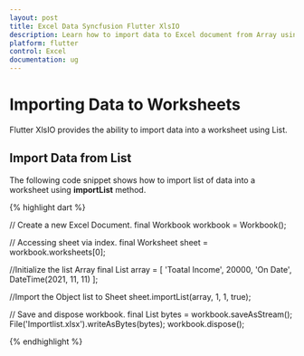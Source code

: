 ```yaml
---
layout: post
title: Excel Data Syncfusion Flutter XlsIO
description: Learn how to import data to Excel document from Array using Syncfusion Flutter XlsIO.
platform: flutter
control: Excel
documentation: ug
---
```


# Importing Data to Worksheets
 Flutter XlsIO provides the ability to import data into a worksheet using List.

## Import Data from List

The following code snippet shows how to import list of data into a worksheet using **importList** method.

{% highlight dart %}

// Create a new Excel Document.
final Workbook workbook = Workbook();

// Accessing sheet via index.
final Worksheet sheet = workbook.worksheets[0];

//Initialize the list Array
final List<Object> array = [
  'Toatal Income',
  20000,
  'On Date',
  DateTime(2021, 11, 11)
];

//Import the Object list to Sheet
sheet.importList(array, 1, 1, true);

// Save and dispose workbook.
final List<int> bytes = workbook.saveAsStream();
File('Importlist.xlsx').writeAsBytes(bytes);
workbook.dispose();

{% endhighlight %}